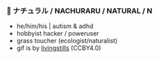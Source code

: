 ### 🌿 ナチュラル / NACHURARU / NATURAL / N
- he/him/his | autism & adhd
- hobbyist hacker / poweruser
- grass toucher (ecologist/naturalist)
- gif is by [livingstills](http://livingstills.tumblr.com/) (CCBY4.0)
